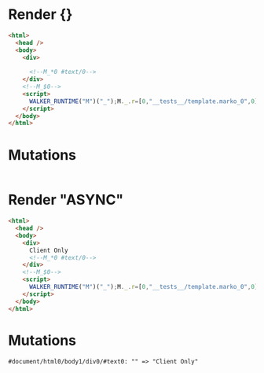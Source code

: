 # Render {}
```html
<html>
  <head />
  <body>
    <div>
      ‍
      <!--M_*0 #text/0-->
    </div>
    <!--M_$0-->
    <script>
      WALKER_RUNTIME("M")("_");M._.r=[0,"__tests__/template.marko_0",0];M._.w()
    </script>
  </body>
</html>
```

# Mutations
```

```


# Render "ASYNC"
```html
<html>
  <head />
  <body>
    <div>
      Client Only
      <!--M_*0 #text/0-->
    </div>
    <!--M_$0-->
    <script>
      WALKER_RUNTIME("M")("_");M._.r=[0,"__tests__/template.marko_0",0];M._.w()
    </script>
  </body>
</html>
```

# Mutations
```
#document/html0/body1/div0/#text0: "‍" => "Client Only"
```